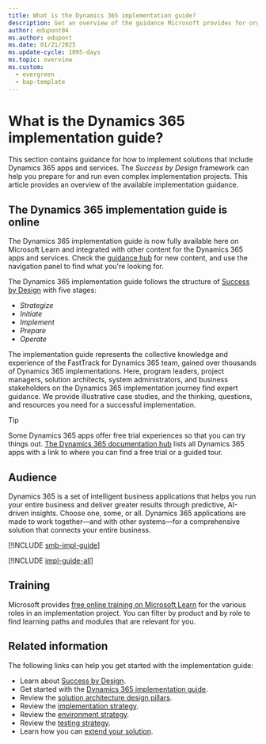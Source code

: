 ```yaml
---
title: What is the Dynamics 365 implementation guide?
description: Get an overview of the guidance Microsoft provides for organizations that are implementing a Dynamics 365 solution.
author: edupont04
ms.author: edupont
ms.date: 01/21/2025
ms.update-cycle: 1095-days
ms.topic: overview
ms.custom:
  - evergreen
  - bap-template
---
```


# What is the Dynamics 365 implementation guide?

This section contains guidance for how to implement solutions that include Dynamics 365 apps and services. The *Success by Design* framework can help you prepare for and run even complex implementation projects. This article provides an overview of the available implementation guidance.  

## The Dynamics 365 implementation guide is online

The Dynamics 365 implementation guide is now fully available here on Microsoft Learn and integrated with other content for the Dynamics 365 apps and services. Check the [guidance hub](/dynamics365/guidance/) for new content, and use the navigation panel to find what you're looking for.

The Dynamics 365 implementation guide follows the structure of [Success by Design](success-by-design.md) with five stages:

- *Strategize*
- *Initiate*
- *Implement*
- *Prepare*
- *Operate*

The implementation guide represents the collective knowledge and experience of the FastTrack for Dynamics 365 team, gained over thousands of Dynamics 365 implementations. Here, program leaders, project managers, solution architects, system administrators, and business stakeholders on the Dynamics 365 implementation journey find expert guidance. We provide illustrative case studies, and the thinking, questions, and resources you need for a successful implementation.

> [!TIP]
> Some Dynamics 365 apps offer free trial experiences so that you can try things out. [The Dynamics 365 documentation hub](/dynamics365/) lists all Dynamics 365 apps with a link to where you can find a free trial or a guided tour.

## Audience

Dynamics 365 is a set of intelligent business applications that helps you run your entire business and deliver greater results through predictive, AI-driven insights. Choose one, some, or all. Dynamics 365 applications are made to work together—and with other systems—for a comprehensive solution that connects your entire business.  

[!INCLUDE [smb-impl-guide](../includes/impl-guide-smb.md)]

[!INCLUDE [impl-guide-all](../includes/impl-guide-all.md)]

## Training

Microsoft provides [free online training on Microsoft Learn](/training/dynamics365) for the various roles in an implementation project. You can filter by product and by role to find learning paths and modules that are relevant for you.

<!--## The book-->

<!--Welcome to the latest edition of the Dynamics 365 implementation guide. We heard you and truly appreciate the feedback on earlier editions. Keeping with our commitment of twice-yearly updates, we have updated the guide for improved readability and usability. -->

<!--In addition to the recent conversion to flip-book format, the chapter summaries are designed to provide an at-a-glance look at the details of each chapter, including: 

- An overview of the chapter.

- Chapter objectives.

- A recap of what's new in the chapter.

- A case study summary (where applicable).

Send an email to [d365implementguide@microsoft.com](mailto:d365implementguide@microsoft.com) and let us know what you think.-->

## Related information

The following links can help you get started with the implementation guide:

- Learn about [Success by Design](success-by-design.md).
- Get started with the [Dynamics 365 implementation guide](introduction.md).
- Review the [solution architecture design pillars](solution-architecture-design-pillars.md).
- Review the [implementation strategy](implementation-strategy.md).
- Review the [environment strategy](environment-strategy-overview.md).
- Review the [testing strategy](testing-strategy.md).
- Learn how you can [extend your solution](extend-your-solution.md).
